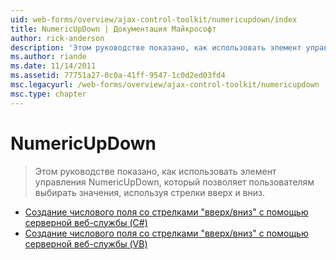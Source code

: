 ```yaml
---
uid: web-forms/overview/ajax-control-toolkit/numericupdown/index
title: NumericUpDown | Документация Майкрософт
author: rick-anderson
description: 'Этом руководстве показано, как использовать элемент управления NumericUpDown, который позволяет пользователям выбирать значения, используя стрелки вверх и вниз.'
ms.author: riande
ms.date: 11/14/2011
ms.assetid: 77751a27-0c0a-41ff-9547-1c0d2ed03fd4
msc.legacyurl: /web-forms/overview/ajax-control-toolkit/numericupdown
msc.type: chapter
---
```

<a name="numericupdown"></a>NumericUpDown
====================
> Этом руководстве показано, как использовать элемент управления NumericUpDown, который позволяет пользователям выбирать значения, используя стрелки вверх и вниз.


- [Создание числового поля со стрелками "вверх/вниз" с помощью серверной веб-службы (C#)](creating-a-numeric-up-down-control-with-a-web-service-backend-cs.md)
- [Создание числового поля со стрелками "вверх/вниз" с помощью серверной веб-службы (VB)](creating-a-numeric-up-down-control-with-a-web-service-backend-vb.md)
